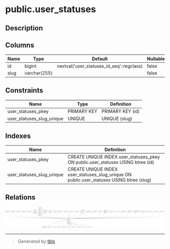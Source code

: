 # public.user_statuses

## Description

## Columns

| Name | Type         | Default                                   | Nullable | Children                        |
| ---- | ------------ | ----------------------------------------- | -------- | ------------------------------- |
| id   | bigint       | nextval('user_statuses_id_seq'::regclass) | false    | [public.users](public.users.md) |
| slug | varchar(255) |                                           | false    |                                 |

## Constraints

| Name                      | Type        | Definition       |
| ------------------------- | ----------- | ---------------- |
| user_statuses_pkey        | PRIMARY KEY | PRIMARY KEY (id) |
| user_statuses_slug_unique | UNIQUE      | UNIQUE (slug)    |

## Indexes

| Name                      | Definition                                                                               |
| ------------------------- | ---------------------------------------------------------------------------------------- |
| user_statuses_pkey        | CREATE UNIQUE INDEX user_statuses_pkey ON public.user_statuses USING btree (id)          |
| user_statuses_slug_unique | CREATE UNIQUE INDEX user_statuses_slug_unique ON public.user_statuses USING btree (slug) |

## Relations

![er](public.user_statuses.svg)

---

> Generated by [tbls](https://github.com/k1LoW/tbls)
